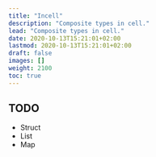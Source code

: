 ```yaml
---
title: "Incell"
description: "Composite types in cell."
lead: "Composite types in cell."
date: 2020-10-13T15:21:01+02:00
lastmod: 2020-10-13T15:21:01+02:00
draft: false
images: []
weight: 2100
toc: true
---
```


## TODO

- Struct
- List
- Map
